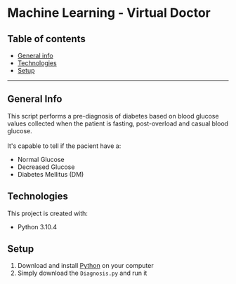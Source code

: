 # Machine Learning - Virtual Doctor #

## Table of contents
* [General info](#general-info)
* [Technologies](#tecnologies)
* [Setup](#setup)

- - - -

## General Info
This script performs a pre-diagnosis of diabetes based on blood glucose values collected when the patient is fasting, post-overload and casual blood glucose.\
\
It's capable to tell if the pacient have a:
* Normal Glucose
* Decreased Glucose
* Diabetes Mellitus (DM)

## Technologies
This project is created with:
* Python 3.10.4

## Setup
1. Download and install [Python](https://www.python.org/downloads/) on your computer
2. Simply download the `Diagnosis.py` and run it
